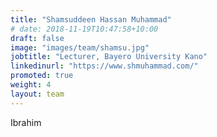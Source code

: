 ```yaml
---
title: "Shamsuddeen Hassan Muhammad"
# date: 2018-11-19T10:47:58+10:00
draft: false
image: "images/team/shamsu.jpg"
jobtitle: "Lecturer, Bayero University Kano"
linkedinurl: "https://www.shmuhammad.com/"
promoted: true
weight: 4
layout: team
---
```

Ibrahim
